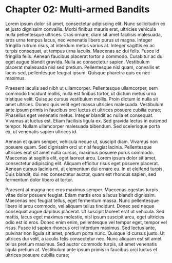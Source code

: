 # Chapter 02: Multi-armed Bandits

Lorem ipsum dolor sit amet, consectetur adipiscing elit. Nunc sollicitudin ex et justo dignissim convallis. Morbi finibus mauris erat, ultricies vehicula nulla pellentesque ultrices. Cras ornare, diam sit amet facilisis malesuada, eros urna tempus lacus, nec venenatis libero purus ut magna. Integer fringilla rutrum risus, at interdum metus varius at. Integer sagittis ex ac turpis consequat, ut tempus urna iaculis. Maecenas ac dui felis. Fusce id fringilla felis. Aenean faucibus placerat tortor a commodo. Curabitur ac dui eget augue blandit gravida. Nulla ac consectetur sapien. Vestibulum placerat malesuada nisl sed pretium. Pellentesque nisl quam, convallis et lacus sed, pellentesque feugiat ipsum. Quisque pharetra quis ex nec maximus.

Praesent iaculis sed nibh ut ullamcorper. Pellentesque ullamcorper, sem commodo tincidunt mollis, nulla est finibus tortor, ut dictum metus urna tristique velit. Quisque cursus vestibulum mollis. Proin dictum id nulla sit amet ultrices. Donec quis velit eget massa ultricies malesuada. Vestibulum ante ipsum primis in faucibus orci luctus et ultrices posuere cubilia curae; Phasellus eget venenatis metus. Integer blandit ac nulla et consequat. Vivamus at luctus est. Etiam facilisis ligula ex. Sed gravida lectus in euismod tempor. Nullam ullamcorper malesuada bibendum. Sed scelerisque porta ex, ut venenatis sapien ultrices id.

Aenean et quam semper, vehicula neque ut, suscipit diam. Vivamus non posuere quam. Sed dignissim orci ut nisl feugiat lacinia. Pellentesque ultricies erat sit amet nulla cursus, maximus posuere purus commodo. Maecenas at sagittis elit, eget laoreet arcu. Lorem ipsum dolor sit amet, consectetur adipiscing elit. Aliquam efficitur risus eget posuere placerat. Aenean cursus lacinia mi, at elementum dui ornare eu. In et eleifend turpis. Duis blandit, dui nec consectetur auctor, quam est rhoncus sapien, sed fermentum dolor libero at tortor.

Praesent at magna nec eros maximus semper. Maecenas egestas turpis vitae dolor posuere feugiat. Etiam mattis eros a lacus blandit dignissim. Maecenas nec feugiat tellus, eget fermentum massa. Nunc pellentesque libero id arcu commodo, vel aliquam tellus tincidunt. Donec sed neque consequat augue dapibus placerat. Ut suscipit laoreet erat ut vehicula. Sed mattis, lacus eget maximus molestie, nisl ipsum suscipit arcu, eget ultricies odio est id eros. Donec enim enim, pellentesque vel tempor eget, tempor vel risus. Fusce id sapien rhoncus orci interdum maximus. Sed lectus ante, pulvinar non ligula sit amet, pretium porta nunc. Quisque id cursus justo. Ut ultrices dui velit, a iaculis felis consectetur nec. Nunc aliquam est sit amet tellus pretium maximus. Sed auctor commodo turpis, sit amet venenatis ligula pretium at. Vestibulum ante ipsum primis in faucibus orci luctus et ultrices posuere cubilia curae;

